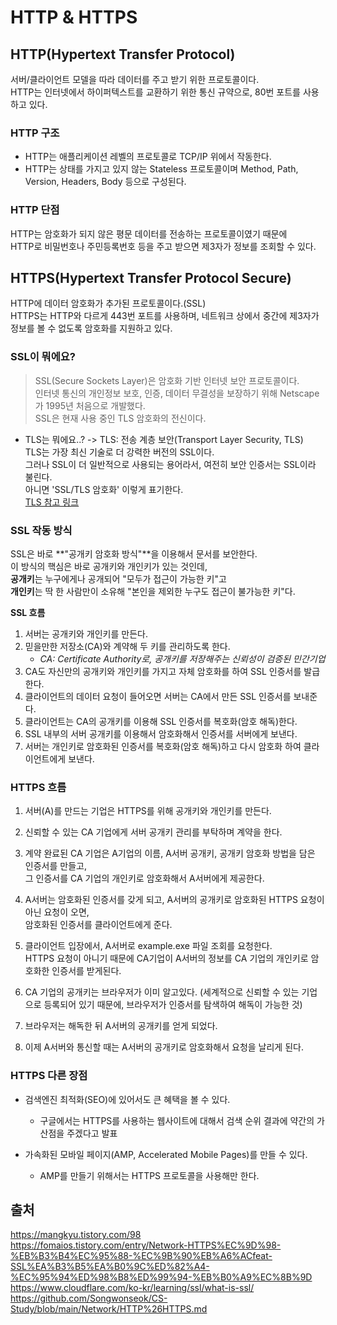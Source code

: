 # **HTTP & HTTPS**

## **HTTP**(Hypertext Transfer Protocol)  
서버/클라이언트 모델을 따라 데이터를 주고 받기 위한 프로토콜이다.  
HTTP는 인터넷에서 하이퍼텍스트를 교환하기 위한 통신 규약으로, 80번 포트를 사용하고 있다.  

### **HTTP** 구조
- HTTP는 애플리케이션 레벨의 프로토콜로 TCP/IP 위에서 작동한다.  
- HTTP는 상태를 가지고 있지 않는 Stateless 프로토콜이며 Method, Path, Version, Headers, Body 등으로 구성된다.

### **HTTP** 단점
 HTTP는 암호화가 되지 않은 평문 데이터를 전송하는 프로토콜이였기 때문에  
 HTTP로 비밀번호나 주민등록번호 등을 주고 받으면 제3자가 정보를 조회할 수 있다.

## **HTTPS**(Hypertext Transfer Protocol Secure)
HTTP에 데이터 암호화가 추가된 프로토콜이다.(SSL)  
HTTPS는 HTTP와 다르게 443번 포트를 사용하며, 네트워크 상에서 중간에 제3자가 정보를 볼 수 없도록 암호화를 지원하고 있다.

### **SSL**이 뭐에요?
>SSL(Secure Sockets Layer)은 암호화 기반 인터넷 보안 프로토콜이다.  
>인터넷 통신의 개인정보 보호, 인증, 데이터 무결성을 보장하기 위해 Netscape가 1995년 처음으로 개발했다.  
>SSL은 현재 사용 중인 TLS 암호화의 전신이다.

- TLS는 뭐에요..? -> TLS: 전송 계층 보안(Transport Layer Security, TLS)  
  TLS는 가장 최신 기술로 더 강력한 버전의 SSL이다.  
  그러나 SSL이 더 일반적으로 사용되는 용어라서, 여전히 보안 인증서는 SSL이라 불린다.  
  아니면 'SSL/TLS 암호화' 이렇게 표기한다.  
  [TLS 참고 링크](https://www.cloudflare.com/ko-kr/learning/ssl/transport-layer-security-tls/)

### **SSL** 작동 방식
SSL은 바로 **"공개키 암호화 방식"**을 이용해서 문서를 보안한다.  
이 방식의 핵심은 바로 공개키와 개인키가 있는 것인데,  
**공개키**는 누구에게나 공개되어 "모두가 접근이 가능한 키"고  
**개인키**는 딱 한 사람만이 소유해 "본인을 제외한 누구도 접근이 불가능한 키"다.

**SSL 흐름**
1. 서버는 공개키와 개인키를 만든다.
2. 믿을만한 저장소(CA)와 계약해 두 키를 관리하도록 한다.
    - *CA: Certificate Authority로, 공개키를 저장해주는 신뢰성이 검증된 민간기업*
3. CA도 자신만의 공개키와 개인키를 가지고 자체 암호화를 하여 SSL 인증서를 발급한다.
4. 클라이언트의 데이터 요청이 들어오면 서버는 CA에서 만든 SSL 인증서를 보내준다.
5. 클라이언트는 CA의 공개키를 이용해 SSL 인증서를 복호화(암호 해독)한다.
6. SSL 내부의 서버 공개키를 이용해서 암호화해서 인증서를 서버에게 보낸다.
7. 서버는 개인키로 암호화된 인증서를 복호화(암호 해독)하고 다시 암호화 하여 클라이언트에게 보낸다.

### HTTPS 흐름
1. 서버(A)를 만드는 기업은 HTTPS를 위해 공개키와 개인키를 만든다.

2. 신뢰할 수 있는 CA 기업에게 서버 공개키 관리를 부탁하며 계약을 한다.

3. 계약 완료된 CA 기업은 A기업의 이름, A서버 공개키, 공개키 암호화 방법을 담은 인증서를 만들고,  
그 인증서를 CA 기업의 개인키로 암호화해서 A서버에게 제공한다.

4. A서버는 암호화된 인증서를 갖게 되고, A서버의 공개키로 암호화된 HTTPS 요청이 아닌 요청이 오면,  
암호화된 인증서를 클라이언트에게 준다.

5. 클라이언트 입장에서, A서버로 example.exe 파일 조회를 요청한다.  
HTTPS 요청이 아니기 때문에 CA기업이 A서버의 정보를 CA 기업의 개인키로 암호화한 인증서를 받게된다.

6. CA 기업의 공개키는 브라우저가 이미 알고있다. (세계적으로 신뢰할 수 있는 기업으로 등록되어 있기 때문에, 브라우저가 인증서를 탐색하여 해독이 가능한 것)

7. 브라우저는 해독한 뒤 A서버의 공개키를 얻게 되었다.

8. 이제 A서버와 통신할 때는 A서버의 공개키로 암호화해서 요청을 날리게 된다.

### HTTPS 다른 장점

- 검색엔진 최적화(SEO)에 있어서도 큰 혜택을 볼 수 있다.

    - 구글에서는 HTTPS를 사용하는 웹사이트에 대해서 검색 순위 결과에 약간의 가산점을 주겠다고 발표

- 가속화된 모바일 페이지(AMP, Accelerated Mobile Pages)를 만들 수 있다.

    - AMP를 만들기 위해서는 HTTPS 프로토콜을 사용해만 한다.

## 출처
https://mangkyu.tistory.com/98  
https://fomaios.tistory.com/entry/Network-HTTPS%EC%9D%98-%EB%B3%B4%EC%95%88-%EC%9B%90%EB%A6%ACfeat-SSL%EA%B3%B5%EA%B0%9C%ED%82%A4-%EC%95%94%ED%98%B8%ED%99%94-%EB%B0%A9%EC%8B%9D  
https://www.cloudflare.com/ko-kr/learning/ssl/what-is-ssl/  
https://github.com/Songwonseok/CS-Study/blob/main/Network/HTTP%26HTTPS.md
